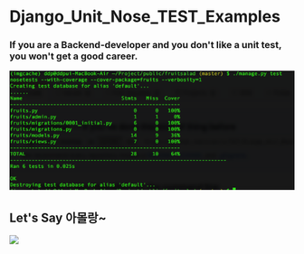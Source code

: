 # Django_Unit_Nose_TEST_Examples

### If you are a Backend-developer and you don't like a unit test, you won't get a good career.


<p align="left">
  <img src="./snap_shot.png" width="700"/>
</p>







## Let's Say 아몰랑~ 
<p align="left">
  <img src="http://i.imgur.com/2kt9tD1.png" width="700"/>
</p>
